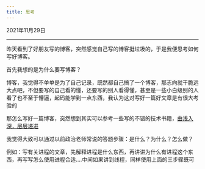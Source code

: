 ```yaml
---
title: 思考
---
```




2021年11月29日

------

昨天看到了好朋友写的博客，突然感觉自己写的博客挺垃圾的，于是我便思考如何写好博客。

首先我想的是为什么要写博客？

博客，我觉得不单单是为了自己记录，既然都自己搞了一个博客，那志向就干脆远大点吧，不但要写的自己看的懂，还要写的别人看得懂，甚至是一些小白级别的人看了也不至于懵逼，起码能学到一点东西，我认为这对写好一篇好文章是有很大考验的

那怎么写好一篇博客，突然想到其实可以参考一些写的不错的技术书籍，<u>由浅入深，层层递进</u>

我觉得大致可以通过以前政治老师常说的答题步骤：是什么？为什么？怎么做？

例如：写有关进程的文章，先解释进程是什么东西，再讲讲为什么有进程这个东西，再写写怎么使用进程合适....中间如果讲到线程，同样使用上面的三步骤既可


